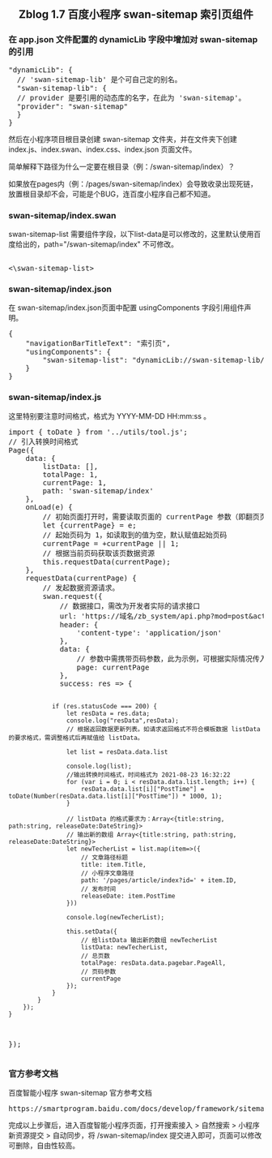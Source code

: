 <h2 align="center">
	Zblog 1.7 百度小程序 swan-sitemap 索引页组件
</h2>
<h3>
	在 app.json 文件配置的 dynamicLib 字段中增加对 swan-sitemap 的引用
</h3>
<pre>
"dynamicLib": {
  // 'swan-sitemap-lib' 是个可自己定的别名。
  "swan-sitemap-lib": {
  // provider 是要引用的动态库的名字，在此为 'swan-sitemap'。
  "provider": "swan-sitemap"
  }
}
</pre>
<p>
	然后在小程序项目根目录创建 swan-sitemap 文件夹，并在文件夹下创建 index.js、index.swan、index.css、index.json 页面文件。
</p>
<p>
	简单解释下路径为什么一定要在根目录（例：/swan-sitemap/index）？
</p>
<p>
	如果放在pages内（例：/pages/swan-sitemap/index）会导致收录出现死链，放置根目录却不会，可能是个BUG，连百度小程序自己都不知道。
</p>
<h3>
	swan-sitemap/index.swan
</h3>
<p>
	swan-sitemap-list 需要组件字段，以下list-data是可以修改的，这里默认使用百度给出的，path="/swan-sitemap/index" 不可修改。
<p>
<pre>
<swan-sitemap-list
    list-data="{{listData}}"
    current-page="{{currentPage}}"
    total-page="{{totalPage}}"
    path="/swan-sitemap/index">
<\swan-sitemap-list>
</pre>
<h3>
	swan-sitemap/index.json
</h3>
<p>
	在 swan-sitemap/index.json页面中配置 usingComponents 字段引用组件声明。
<p>
<pre>
{
    "navigationBarTitleText": "索引页",
    "usingComponents": {
        "swan-sitemap-list": "dynamicLib://swan-sitemap-lib/swan-sitemap-list"
    }
}
</pre>
<h3>
	swan-sitemap/index.js
</h3>
<p>
	这里特别要注意时间格式，格式为 YYYY-MM-DD HH:mm:ss 。
<p>
<pre>
import { toDate } from '../utils/tool.js';
// 引入转换时间格式
Page({
    data: {
        listData: [],
        totalPage: 1,
        currentPage: 1,
        path: 'swan-sitemap/index'
    },
    onLoad(e) {
        // 初始页面打开时，需要读取页面的 currentPage 参数（即翻页页码），并根据参数值请求数据
        let {currentPage} = e;
        // 起始页码为 1，如读取到的值为空，默认赋值起始页码
        currentPage = +currentPage || 1;
        // 根据当前页码获取该页数据资源
        this.requestData(currentPage);
    },
    requestData(currentPage) {
        // 发起数据资源请求。
        swan.request({
            // 数据接口，需改为开发者实际的请求接口
            url: 'https://域名/zb_system/api.php?mod=post&act=list',
            header: {
                'content-type': 'application/json'
            },
            data: {
                // 参数中需携带页码参数，此为示例，可根据实际情况传入其他所需参数
                page: currentPage
            },
            success: res => {

                if (res.statusCode === 200) {
                    let resData = res.data;
                    console.log("resData",resData);
                    // 根据返回数据更新列表。如请求返回格式不符合模板数据 listData 的要求格式，需调整格式后再赋值给 listData。
                    
                    let list = resData.data.list

                    console.log(list);
					//输出转换时间格式，时间格式为 2021-08-23 16:32:22
                    for (var i = 0; i < resData.data.list.length; i++) {
                        resData.data.list[i]["PostTime"] = toDate(Number(resData.data.list[i]["PostTime"]) * 1000, 1);
                    }

					// listData 的格式要求为：Array<{title:string, path:string, releaseDate:DateString}>
					// 输出新的数组 Array<{title:string, path:string, releaseDate:DateString}>
                    let newTecherList = list.map(item=>({
						// 文章路径标题
                        title: item.Title,
						// 小程序文章路径
                        path: '/pages/article/index?id=' + item.ID,
						// 发布时间
                        releaseDate: item.PostTime
                    }))
					
                    console.log(newTecherList);

                    this.setData({
						// 给listData 输出新的数组 newTecherList
                        listData: newTecherList,
						// 总页数
                        totalPage: resData.data.pagebar.PageAll,
						// 页码参数
                        currentPage
                    });
                }
            }
        });
    }
});
</pre>
<h3>
	官方参考文档
</h3>
<p>
	百度智能小程序 swan-sitemap 官方参考文档
</p>
<pre>
https://smartprogram.baidu.com/docs/develop/framework/sitemap/
</pre>
<p>
	完成以上步骤后，进入百度智能小程序页面，打开搜索接入 > 自然搜索 > 小程序新资源提交 > 自动同步，将 /swan-sitemap/index 提交进入即可，页面可以修改可删除，自由性较高。
</p>